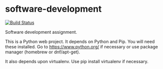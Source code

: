 # software-development
[![Build Status](https://travis-ci.org/jacobjwebber/software-development.svg?branch=develop)](https://travis-ci.org/jacobjwebber/software-development)

Software development assignment.

This is a Python web project. It depends on Python and Pip. You will need these installed. Go to https://www.python.org/ if necessary or use package manager (homebrew or dnf/apt-get).

It also depends upon virtualenv. Use pip install virtualenv if necessary.
